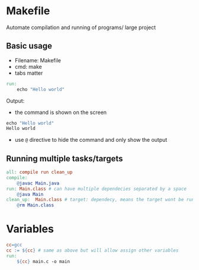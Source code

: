 # Makefile

Automate compilation and running of programs/ large project

## Basic usage

- Filename: Makefile
- cmd: make
- tabs matter

```makefile
run:
    echo "Hello world"
```

Output:

- the command is shown on the screen

```makefile
echo "Hello world"
Hello world
```

- use `@` directive to hide the command and only show the output

## Running multiple tasks/targets

```makefile
all: compile run clean_up
compile:
	@javac Main.java
run: Main.class # can have multiple dependecies separated by a space
	@java Main
clean_up:  Main.class # target: dependecy, means the target wont be run if this command fails
	@rm Main.class
```

# Variables

```makefile
cc=gcc
cc := ${cc} # same as above but will allow assign other variables
run:
    ${cc} main.c -o main
```
